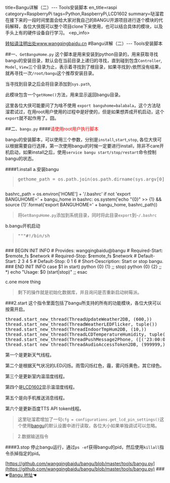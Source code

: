 title=Bangu详解（二）--- Tools安装脚本
en_title=raspi
category=RaspberryPi
tags=Python,RaspberryPi,LCD1602
summary=哒溜君在接下来的一段时间里面会给大家对我自己的BANGU开源项目进行逐个模块的代码解释，各位大侠既可以整个项目clone下来使用，也可以结合具体的模块，以及手头上有的硬件设备自行学习。
<ep_info>

[转帖请注明出处www.wangqingbaidu.cn](www.wangqingbaidu.cn)
#Bangu详解（二）--- Tools安装脚本

##一、`GetBanguHome.py`
这个脚本是用来安装到python目录的，用来获取寻找bangu的安装目录，默认会在当前目录上递归的寻找，直到碰到包含`Controller`, `Model`, `View`三个目录为止，表示着寻找到了根目录，如果寻找到`\`依然没有结果，就再寻找一次`/root/bangu`这个推荐安装目录。

当寻找到目录之后会将目录添加到`sys.path`, 

此模块包含一个`getHome()`方法，用来显示返回bangu目录。

这里各位大侠可能要问了为啥不使用 `export banguhome=balabala`，这个方法哒溜君试过，在用root用户使用的过程中是好使的，但是如果想弄成开机启动，这个`export`就不起作用了。囧。

##二、`bangu.py`
####<font color=red>请使用root用户执行脚本</font>

bangu的安装脚本，可以使用三个参数，分别是`install`,`start`,`stop`, 各位大侠可以根据需要自行选择，第一次使用bangu的时候一定要进行install，除非不care开机启动，如果install之后，使用`service bangu start/stop/restart`命令控制bangu的状态。

####1.install
a.安装bangu
>
><pre class="brush:python;">gethome_path = os.path.join(os.path.dirname(sys.argv[0]), 'GetBanguHome.py')
bashrc_path = os.environ['HOME'] + '/.bashrc' 
if not 'export BANGUHOME=' + bangu_home in bashrc:
    os.system('echo "{0}" >> {1} && source {1}'.format('export BANGUHOME=' + bangu_home, bashrc_path))</pre>

>将`GetBanguHome.py`添加到系统目录，同时将此目录`export`到`~/.bashrc`

b.bangu开机启动
>
><pre class="brush:powershell;">"""#!/bin/sh
\### BEGIN INIT INFO
\# Provides:          wangqingbaidu@bangu
\# Required-Start:    $remote_fs $network
\# Required-Stop:     $remote_fs $network
\# Default-Start:     2 3 4 5
\# Default-Stop:      0 1 6
\# Short-Description: Start or stop bangu.
\### END INIT INFO
case $1 in
    start)
        python {0} {1}
        ;;
    stop)
        python {0} {2}
        ;;
*)
echo "Usage: $0 (start|stop)"
;;
esac</pre>

c.one  more thing

>剩下的操作就是初始化数据库，并且询问是否重新启动树莓派。

###2.start
这个指令里面包括了bangu所支持的所有的功能模块，各位大侠可以按需开启。
<pre class="brush:python;">
thread.start_new_thread(ThreadUpdateWeather2DB, (600,))
thread.start_new_thread(ThreadWeatherLEDFlicker, tuple())
thread.start_new_thread(ThreadIndoorTmpHum2DB, (10,))
thread.start_new_thread(ThreadLCDTemperatureHumidity, tuple())
thread.start_new_thread(ThreadPushMessage2Phone, ([('23:00:00', '%H:%M:%S')],))
thread.start_new_thread(ThreadAudioAccessToken2DB, (999999,))</pre>

第一个是更新天气线程。

第二个是根据天气状况的LED闪烁。雨雪闪烁红色，霾，雾闪烁黄色，其它绿色。

第三个是更新室内温湿度线程。

第四个是[LCD1602](http://www.wangqingbaidu.cn/article/raspi1484039212.html)显示温湿度线程。

第五个是向手机推送消息线程。

第六个是更新百度TTS API token线程。

>这里哒溜君增加了一句`cfg = configurations.get_lcd_pin_settings()`这个使用[bangu](https://github.com/wangqingbaidu/bangu/)的默认设置中进行读取，各位大小如果单独调试可以忽略。

>2.数据输送指令

####3.stop
停止bangu运行，通过`ps -ef`获得bangu的pid，然后使用`killall`指令杀掉指定的pid。

[https://github.com/wangqingbaidu/bangu/blob/master/tools/bangu.py](https://github.com/wangqingbaidu/bangu/blob/master/tools/bangu.py)
###☛[Bangu 地址](https://github.com/wangqingbaidu/bangu/)☚